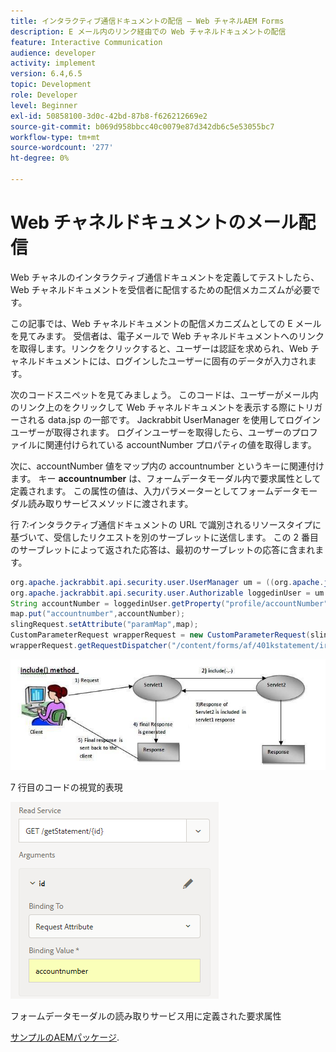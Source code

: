 ```yaml
---
title: インタラクティブ通信ドキュメントの配信 — Web チャネルAEM Forms
description: E メール内のリンク経由での Web チャネルドキュメントの配信
feature: Interactive Communication
audience: developer
activity: implement
version: 6.4,6.5
topic: Development
role: Developer
level: Beginner
exl-id: 50858100-3d0c-42bd-87b8-f626212669e2
source-git-commit: b069d958bbcc40c0079e87d342db6c5e53055bc7
workflow-type: tm+mt
source-wordcount: '277'
ht-degree: 0%

---
```


# Web チャネルドキュメントのメール配信

Web チャネルのインタラクティブ通信ドキュメントを定義してテストしたら、Web チャネルドキュメントを受信者に配信するための配信メカニズムが必要です。

この記事では、Web チャネルドキュメントの配信メカニズムとしての E メールを見てみます。 受信者は、電子メールで Web チャネルドキュメントへのリンクを取得します。リンクをクリックすると、ユーザーは認証を求められ、Web チャネルドキュメントには、ログインしたユーザーに固有のデータが入力されます。

次のコードスニペットを見てみましょう。 このコードは、ユーザーがメール内のリンク上のをクリックして Web チャネルドキュメントを表示する際にトリガーされる data.jsp の一部です。 Jackrabbit UserManager を使用してログインユーザーが取得されます。 ログインユーザーを取得したら、ユーザーのプロファイルに関連付けられている accountNumber プロパティの値を取得します。

次に、accountNumber 値をマップ内の accountnumber というキーに関連付けます。 キー **accountnumber** は、フォームデータモーダル内で要求属性として定義されます。 この属性の値は、入力パラメーターとしてフォームデータモーダル読み取りサービスメソッドに渡されます。

行 7:インタラクティブ通信ドキュメントの URL で識別されるリソースタイプに基づいて、受信したリクエストを別のサーブレットに送信します。 この 2 番目のサーブレットによって返された応答は、最初のサーブレットの応答に含まれます。

```java
org.apache.jackrabbit.api.security.user.UserManager um = ((org.apache.jackrabbit.api.JackrabbitSession) session).getUserManager();
org.apache.jackrabbit.api.security.user.Authorizable loggedinUser = um.getAuthorizable(session.getUserID());
String accountNumber = loggedinUser.getProperty("profile/accountNumber")[0].getString();
map.put("accountnumber",accountNumber);
slingRequest.setAttribute("paramMap",map);
CustomParameterRequest wrapperRequest = new CustomParameterRequest(slingRequest,"GET");
wrapperRequest.getRequestDispatcher("/content/forms/af/401kstatement/irastatement/channels/web.html").include(wrapperRequest, response);
```

![メソッドアプローチを含める](assets/includemethod.jpg)

7 行目のコードの視覚的表現

![リクエストパラメーターの設定](assets/requestparameter.png)

フォームデータモーダルの読み取りサービス用に定義された要求属性

[サンプルのAEMパッケージ](assets/webchanneldelivery.zip).

